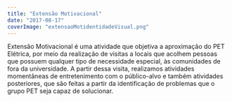 ```yaml
---
title: "Extensão Motivacional"
date: "2017-08-17"
coverImage: "extensaoMotidentidadeVisual.png"
---
```


Extensão Motivacional é uma atividade que objetiva a aproximação do PET Elétrica, por meio da realização de visitas a locais que acolhem pessoas que possuem qualquer tipo de necessidade especial, às comunidades de fora da universidade. A partir dessa visita, realizamos atividades momentâneas de entretenimento com o público-alvo e também atividades posteriores, que são feitas a partir da identificação de problemas que o grupo PET seja capaz de solucionar.
